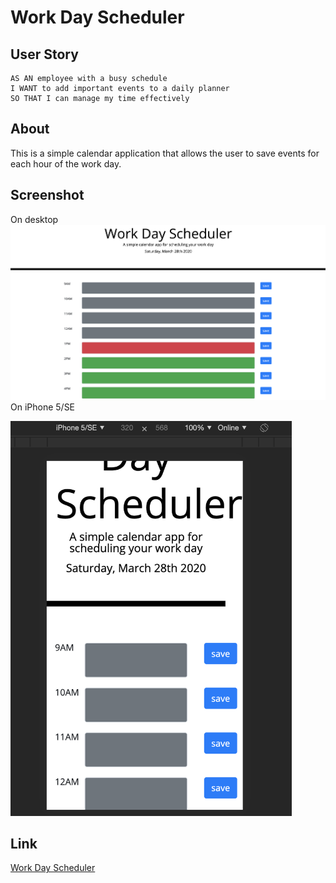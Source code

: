 # Work Day Scheduler

## User Story

```
AS AN employee with a busy schedule
I WANT to add important events to a daily planner
SO THAT I can manage my time effectively
```

## About
This is a simple calendar application that allows the user to save events for each hour of the work day.

## Screenshot
On desktop
![image description](assets/image/screenshot.png)
On iPhone 5/SE

<img src="assets/image/screenshotMobile.png" alt="screenshot on mobile" width="450"/>

## Link
[Work Day Scheduler](https://terry0532.github.io/Work-Day-Scheduler/)
